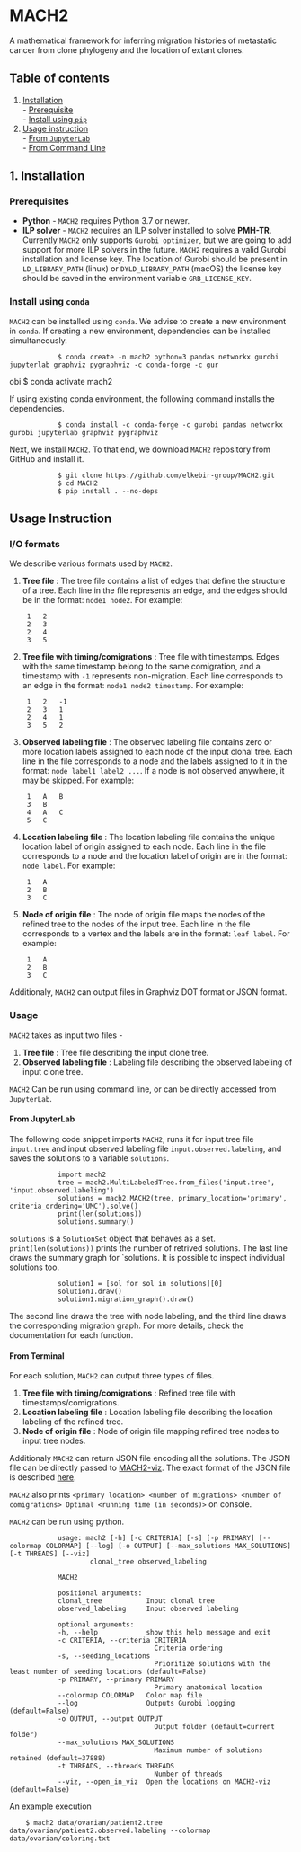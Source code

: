 # MACH2

A mathematical framework for inferring migration histories of metastatic cancer from clone phylogeny and the location of extant clones.

## Table of contents

1. [Installation](#installation)  
        - [Prerequisite](#prerequisite)  
        - [Install using `pip`](#install-using-pip)
2. [Usage instruction](#usage-instruction)  
        - [From `JupyterLab`](#from-jupyterlab)  
        - [From Command Line](#from-command-line)  
                <!-- - [I/O formats](#i-o-formats)   
                - [Usage](#usage)   -->

## 1. Installation

### Prerequisites

- **Python** - `MACH2` requires Python 3.7 or newer.
- **ILP solver** - `MACH2` requires an ILP solver installed to solve **PMH-TR**. Currently `MACH2` only supports `Gurobi optimizer`, but we are going to add support for more ILP solvers in the future. `MACH2` requires a valid Gurobi installation and license key. The location of Gurobi should be present in `LD_LIBRARY_PATH` (linux) or `DYLD_LIBRARY_PATH` (macOS) the license key should be saved in the environment variable `GRB_LICENSE_KEY`.

<!-- ### Install using `pip`

`MACH2` can easily be installed using `pip`, the package installer for Python. Open a terminal or command prompt and run the following command:

                $ pip install mach2

If you want to use `MACH2` with `JupyterLab`, you'll need additional dependencies. To install these optional dependencies, you can run the following command:

                $ pip install mach2[jupyter] 

PyPI version is currently broken. We'll update it ASAP.-->

### Install using `conda`

`MACH2` can be installed using `conda`. We advise to create a new environment in `conda`. If creating a new environment, dependencies can be installed simultaneously.

                $ conda create -n mach2 python=3 pandas networkx gurobi jupyterlab graphviz pygraphviz -c conda-forge -c gur
obi
                $ conda activate mach2

If using existing conda environment, the following command installs the dependencies.

                $ conda install -c conda-forge -c gurobi pandas networkx gurobi jupyterlab graphviz pygraphviz

Next, we install `MACH2`. To that end, we download `MACH2` repository from GitHub and install it.

                $ git clone https://github.com/elkebir-group/MACH2.git
                $ cd MACH2
                $ pip install . --no-deps

## Usage Instruction

### I/O formats

We describe various formats used by `MACH2`.

1. **Tree file** : The tree file contains a list of edges that define the structure of a tree. Each line in the file represents an edge, and the edges should be in the format: `node1 node2`. For example:

        1   2
        2   3
        2   4 
        3   5

2. **Tree file with timing/comigrations** : Tree file with timestamps. Edges with the same timestamp belong to the same comigration, and a timestamp with `-1` represents non-migration. Each line corresponds to an edge in the format: `node1 node2 timestamp`. For example:

        1   2   -1
        2   3   1
        2   4   1
        3   5   2

3. **Observed labeling file** : The observed labeling file contains zero or more location labels assigned to each node of the input clonal tree. Each line in the file corresponds to a node and the labels assigned to it in the format: `node label1 label2 ...`. If a node is not observed anywhere, it may be skipped. For example:

        1   A   B
        3   B
        4   A   C
        5   C

4. **Location labeling file** : The location labeling file contains the unique location label of origin assigned to each node. Each line in the file corresponds to a node and the location label of origin are in the format: `node label`. For example:

        1   A
        2   B
        3   C

5. **Node of origin file** : The node of origin file maps the nodes of the refined tree to the nodes of the input tree. Each line in the file corresponds to a vertex and the labels are in the format: `leaf label`. For example:

        1   A
        2   B
        3   C
        
Additionaly, `MACH2` can output files in Graphviz DOT format or JSON format.

### Usage

`MACH2` takes as input two files - 

1. **Tree file** : Tree file describing the input clone tree.
2. **Observed labeling file** : Labeling file describing the observed labeling of input clone tree.


`MACH2` Can be run using command line, or can be directly accessed from `JupyterLab`.

#### From JupyterLab

The following code snippet imports `MACH2`, runs it for input tree file `input.tree` and input observed labeling file `input.observed.labeling`, and saves the solutions to a variable `solutions`.


                import mach2
                tree = mach2.MultiLabeledTree.from_files('input.tree', 'input.observed.labeling')
                solutions = mach2.MACH2(tree, primary_location='primary', criteria_ordering='UMC').solve()
                print(len(solutions))
                solutions.summary()


`solutions` is a `SolutionSet` object that behaves as a set. `print(len(solutions))` prints the number of retrived solutions.
The last line draws the summary graph for `solutions.
It is possible to inspect individual solutions too.


                solution1 = [sol for sol in solutions][0]
                solution1.draw()
                solution1.migration_graph().draw()

The second line draws the tree with node labeling, and the third line draws the corresponding migration graph.
For more details, check the documentation for each function.


#### From Terminal


For each solution, `MACH2` can output three types of files.

1. **Tree file with timing/comigrations** : Refined tree file with timestamps/comigrations.
2. **Location labeling file** : Location labeling file describing the location labeling of the refined tree.
3. **Node of origin file** : Node of origin file mapping refined tree nodes to input tree nodes.

Additionaly `MACH2` can return JSON file encoding all the solutions. The JSON file can be directly passed to [MACH2-viz](https://github.com/elkebir-group/mach2-viz). The exact format of the JSON file is described [here](https://github.com/elkebir-group/mach2-viz/README.md).

`MACH2` also prints `<primary location> <number of migrations> <number of comigrations> Optimal <running time (in seconds)>` on console.

`MACH2` can be run using python.

                usage: mach2 [-h] [-c CRITERIA] [-s] [-p PRIMARY] [--colormap COLORMAP] [--log] [-o OUTPUT] [--max_solutions MAX_SOLUTIONS] [-t THREADS] [--viz]
                        clonal_tree observed_labeling

                MACH2

                positional arguments:
                clonal_tree           Input clonal tree
                observed_labeling     Input observed labeling

                optional arguments:
                -h, --help            show this help message and exit
                -c CRITERIA, --criteria CRITERIA
                                        Criteria ordering
                -s, --seeding_locations
                                        Prioritize solutions with the least number of seeding locations (default=False)
                -p PRIMARY, --primary PRIMARY
                                        Primary anatomical location
                --colormap COLORMAP   Color map file
                --log                 Outputs Gurobi logging (default=False)
                -o OUTPUT, --output OUTPUT
                                        Output folder (default=current folder)
                --max_solutions MAX_SOLUTIONS
                                        Maximum number of solutions retained (default=37888)
                -t THREADS, --threads THREADS
                                        Number of threads
                --viz, --open_in_viz  Open the locations on MACH2-viz (default=False) 

An example execution

        $ mach2 data/ovarian/patient2.tree data/ovarian/patient2.observed.labeling --colormap data/ovarian/coloring.txt
        

